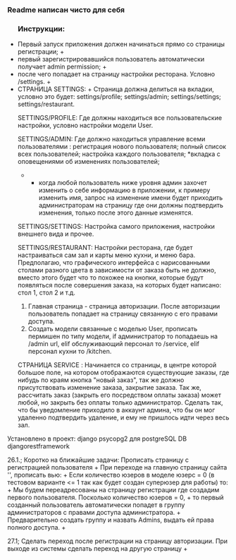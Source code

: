 <h3>Readme написан чисто для себя</h3>

<ul><h3>Инструкции:</h3>
<li>Первый запуск приложения должен начинаться прямо со страницы регистрации;                                                   +</li>
<li>первый зарегистрировавшийся пользователь автоматически получает admin permission;                                           +</li>
<li>после чего попадает на страницу настройки ресторана. Условно /settings.                                                     +</li>

<li>СТРАНИЦА SETTINGS:                                                                                                          +
Страница должна делиться на вкладки, условно это будет: settings/profile; settings/admin; settings/settings;                
settings/restaurant.</li>                                                                                                       

SETTINGS/PROFILE:
Где должны находиться все пользовательские настройки, условно настройки модели User.

SETTINGS/ADMIN:
Где должно находиться управление всеми пользователями : регистрация нового пользователя;
                                                        полный список всех пользователей;
                                                        настройка каждого пользователя;
                                                        *вкладка с оповещениями об изменениях пользователей;
* - когда любой пользователь ниже уровня админ захочет изменить о себе информацию в приложении, к примеру изменить имя,
запрос на изменение имени будет приходить администраторам на страницу где они должны подтвердить изменения, только после
этого данные изменятся.

SETTINGS/SETTINGS:
Настройка самого приложения, настройки внешнего вида и прочее.

SETTINGS/RESTAURANT:
Настройки ресторана, где будет настраиваться сам зал и карты меню кухни, и меню бара. Предполагаю, что графического
интерфейса с нарисованными столами разного цвета в зависимости от заказа быть не должно, вместо этого будет что то
похожее на кнопки, которые будут появляться после совершения заказа, на которых будет написано: стол 1, стол 2 и т.д.

1. Главная страница - страница авторизации. После авторизации пользователь попадает на страницу
связанную с его правами доступа.
2. Создать модели связанные с моделью User, прописать пермишен по типу модели, if администратор то попадаешь
на /admin url, elif обслуживающий персонал то /service, elif персонал кухни то /kitchen.


СТРАНИЦА SERVICE :
Начинается со страницы, в центре которой большое поле, на котором отображаются существующие заказы, где нибудь по краям
кнопка "новый заказ", так же должно присутствовать изменение заказа, закрытие заказа. Так же, рассчитать заказ (закрыть
его посредством оплаты заказа) может любой, но закрыть без оплаты только администратор. Сделать так, что бы уведомление
приходило в аккаунт админа, что бы он мог удаленно подтвердить удаление, и ему не пришлось идти через весь зал.
</ul>


Установлено в проект:
django
psycopg2 для postgreSQL DB
djangorestframework


26.1.; Коротко на ближайшие задачи:
Прописать страницу с регистрацией пользователя                                                                            +
При переходе на главную страницу сайта '', прописать вью:                                                                 +
Если количество юзеров в моделе юзерс = 0 (в тестовом варианте <= 1 так как будет создан суперюзер для работы) то:        +
Мы будем переадресованы на страницу регистрации где создадим первого пользователя. Посколько количество юзеров = 0,       +
то первый созданный пользователь автоматически попадет в группу администраторов с правами доступа администратора.         +
Предварительно создать группу и назвать Admins, выдать ей права полного доступа.                                          +

27.1; Сделать переход после регистрации на страницу авторизации. При выходе из системы сделать переход на другую страницу +

